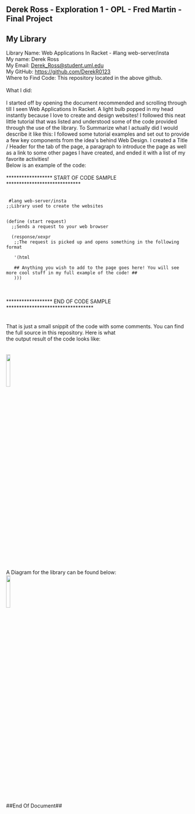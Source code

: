 ## Derek Ross - Exploration 1 - OPL - Fred Martin -  Final Project

## My Library ###
Library Name: Web Applications In Racket  -  #lang web-server/insta   <br>
My name: Derek Ross <br>
My Email: Derek_Ross@student.uml.edu <br>
My GitHub: https://github.com/DerekR0123 <br>
Where to Find Code: This repository located in the above github. <br>
<br>
What I did: <br>
<br>
I started off by opening the document recommended and scrolling through till I seen Web Applications In Racket. A light bulb popped 
in my head instantly because I love to create and design websites! I followed this neat little tutorial that was listed and understood some of the code provided through the use of the library. To Summarize what I actually did I would describe it like this: I followed some tutorial examples and set out to provide a few key components from the idea's behind Web Design. I created a Title / Header for the tab of the page, a paragraph to introduce the page as well as a link to some other pages I have created, and ended it with a list of my favorite activities! <br>  Below is an example of the code:<br>
<br>
****************** START OF CODE SAMPLE *****************************<br>
<br>
```
 #lang web-server/insta 
;;Library used to create the websites


(define (start request)
  ;;Sends a request to your web browser
  
  (response/xexpr
   ;;The request is picked up and opens something in the following format
   
   '(html
   
   ## Anything you wish to add to the page goes here! You will see more cool stuff in my full example of the code! ##
   )))
   ```
   <br>
   <br>
   ****************** END OF CODE SAMPLE **********************************<br>
   <br>
   <br>
   That is just a small snippit of the code with some comments. You can find the full source in this repository. Here is what<br>
   the output result of the code looks like:<br>
   <br>
   <br>
   <img src="https://i.gyazo.com/8f56ab0a7e5a278d962c30eff093ef5f.png" width="15%"></img>
   <br>
   A Diagram for the library can be found below:
   <br>
   <img src="https://i.gyazo.com/e7690ad4a8263a641cb612a87e68b281.png" width="15%"></img>
   <br>
   <br>
   <br>
   ##End Of Document##
   
   
   
   
